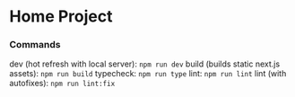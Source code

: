 # Home Project

### Commands

dev (hot refresh with local server): `npm run dev`
build (builds static next.js assets): `npm run build`
typecheck: `npm run type`
lint: `npm run lint`
lint (with autofixes): `npm run lint:fix`
